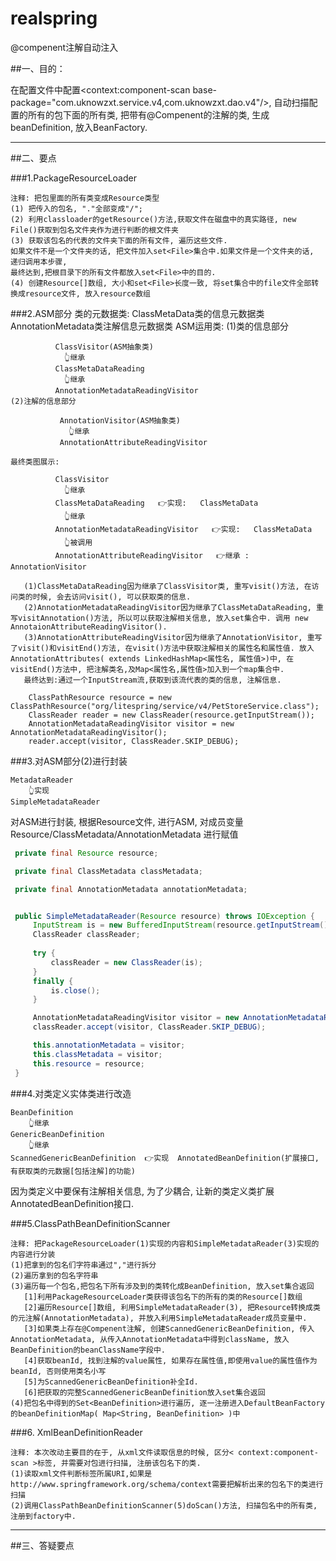 # realspring

@compenent注解自动注入

##一、目的：

在配置文件中配置<context:component-scan base-package="com.uknowzxt.service.v4,com.uknowzxt.dao.v4"/>, 自动扫描配置的所有的包下面的所有类, 把带有@Compenent的注解的类, 生成beanDefinition, 放入BeanFactory. 
*** 

##二、要点

###1.PackageResourceLoader  

    注释: 把包里面的所有类变成Resource类型  
    (1) 把传入的包名, "."全部变成"/";  
    (2) 利用classloader的getResource()方法,获取文件在磁盘中的真实路径, new File()获取到包名文件夹作为进行判断的根文件夹  
    (3) 获取该包名的代表的文件夹下面的所有文件, 遍历这些文件.   
    如果文件不是一个文件夹的话, 把文件加入set<File>集合中.如果文件是一个文件夹的话, 递归调用本步骤,   
    最终达到,把根目录下的所有文件都放入set<File>中的目的.  
    (4) 创建Resource[]数组, 大小和set<File>长度一致, 将set集合中的file文件全部转换成resource文件, 放入resource数组  
   
###2.ASM部分
    类的元数据类: ClassMetaData类的信息元数据类 AnnotationMetadata类注解信息元数据类
    ASM运用类:
    (1)类的信息部分
        
              ClassVisitor(ASM抽象类)         
                👆继承
              ClassMetaDataReading
                👆继承
              AnnotationMetadataReadingVisitor  
    (2)注解的信息部分
   
               AnnotationVisitor(ASM抽象类)
                 👆继承
               AnnotationAttributeReadingVisitor
              
    最终类图展示:

              ClassVisitor         
                👆继承
              ClassMetaDataReading   👉实现:   ClassMetaData
                👆继承
              AnnotationMetadataReadingVisitor   👉实现:   ClassMetaData
                👆被调用
              AnnotationAttributeReadingVisitor   👉继承 :  AnnotationVisitor
              
       (1)ClassMetaDataReading因为继承了ClassVisitor类, 重写visit()方法, 在访问类的时候, 会去访问visit(), 可以获取类的信息.    
       (2)AnnotationMetadataReadingVisitor因为继承了ClassMetaDataReading, 重写visitAnnotation()方法, 所以可以获取注解相关信息, 放入set集合中. 调用 new AnnotaionAttributeReadingVisitor().  
       (3)AnnotationAttributeReadingVisitor因为继承了AnnotationVisitor, 重写了visit()和visitEnd()方法, 在visit()方法中获取注解相关的属性名和属性值. 放入 AnnotationAttributes( extends LinkedHashMap<属性名, 属性值>)中, 在visitEnd()方法中, 把注解类名,及Map<属性名,属性值>加入到一个map集合中.   
       最终达到:通过一个InputStream流,获取到该流代表的类的信息, 注解信息. 
        
        ClassPathResource resource = new ClassPathResource("org/litespring/service/v4/PetStoreService.class");
        ClassReader reader = new ClassReader(resource.getInputStream());
        AnnotationMetadataReadingVisitor visitor = new AnnotationMetadataReadingVisitor();
        reader.accept(visitor, ClassReader.SKIP_DEBUG);
        

###3.对ASM部分(2)进行封装

    MetadataReader
        👆实现
    SimpleMetadataReader
    
   对ASM进行封装, 根据Resource文件, 进行ASM, 对成员变量Resource/ClassMetadata/AnnotationMetadata 进行赋值
   ```` java
   	private final Resource resource;
   
   	private final ClassMetadata classMetadata;
   
   	private final AnnotationMetadata annotationMetadata;
   
   
   	public SimpleMetadataReader(Resource resource) throws IOException {
   		InputStream is = new BufferedInputStream(resource.getInputStream());
   		ClassReader classReader;
   		
   		try {
   			classReader = new ClassReader(is);
   		}
   		finally {
   			is.close();
   		}
   
   		AnnotationMetadataReadingVisitor visitor = new AnnotationMetadataReadingVisitor();
   		classReader.accept(visitor, ClassReader.SKIP_DEBUG);
   
   		this.annotationMetadata = visitor;
   		this.classMetadata = visitor;
   		this.resource = resource;
   	}
   ````
   
###4.对类定义实体类进行改造

    BeanDefinition
        👆继承
    GenericBeanDefinition
        👆继承
    ScannedGenericBeanDefinition  👉实现  AnnotatedBeanDefinition(扩展接口,有获取类的元数据[包括注解]的功能)
    
因为类定义中要保有注解相关信息, 为了少耦合, 让新的类定义类扩展AnnotatedBeanDefinition接口.

###5.ClassPathBeanDefinitionScanner  

    注释: 把PackageResourceLoader(1)实现的内容和SimpleMetadataReader(3)实现的内容进行分装  
    (1)把拿到的包名们字符串通过","进行拆分  
    (2)遍历拿到的包名字符串  
    (3)遍历每一个包名,把包名下所有涉及到的类转化成BeanDefinition, 放入set集合返回  
       [1]利用PackageResourceLoader类获得该包名下的所有的类的Resource[]数组  
       [2]遍历Resource[]数组, 利用SimpleMetadataReader(3), 把Resource转换成类的元注解(AnnotationMetadata), 并放入利用SimpleMetadataReader成员变量中.   
       [3]如果类上存在@Compenent注解, 创建ScannedGenericBeanDefinition, 传入AnnotationMetadata, 从传入AnnotationMetadata中得到className, 放入BeanDefinition的beanClassName字段中.  
       [4]获取beanId, 找到注解的value属性, 如果存在属性值,即使用value的属性值作为beanId, 否则使用类名小写  
       [5]为ScannedGenericBeanDefinition补全Id.
       [6]把获取的完整ScannedGenericBeanDefinition放入set集合返回  
    (4)把包名中得到的Set<BeanDefinition>进行遍历, 逐一注册进入DefaultBeanFactory的beanDefinitionMap( Map<String, BeanDefinition> )中      

###6.  XmlBeanDefinitionReader  

    注释: 本次改动主要目的在于, 从xml文件读取信息的时候, 区分< context:component-scan >标签, 并需要对包进行扫描, 注册该包名下的类. 
    (1)读取xml文件判断标签所属URI,如果是http://www.springframework.org/schema/context需要把解析出来的包名下的类进行扫描
    (2)调用ClassPathBeanDefinitionScanner(5)doScan()方法, 扫描包名中的所有类, 注册到factory中.
    
   
                  
 
              
                   
            
               


*** 

##三、答疑要点

    
    
    
        
    
      
        
                      
       
        
    
    